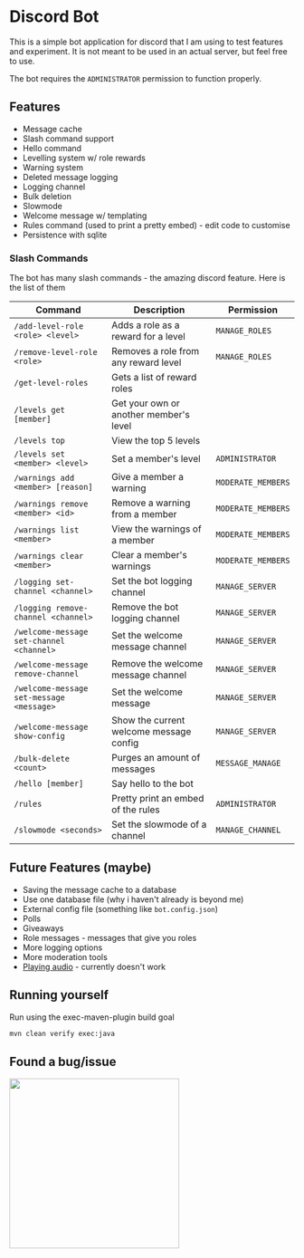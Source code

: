 # Discord Bot

This is a simple bot application for discord that I am using to test features and experiment.
It is not meant to be used in an actual server, but feel free to use.

The bot requires the `ADMINISTRATOR` permission to function properly.

## Features

- Message cache
- Slash command support
- Hello command
- Levelling system w/ role rewards
- Warning system
- Deleted message logging
- Logging channel
- Bulk deletion
- Slowmode
- Welcome message w/ templating
- Rules command (used to print a pretty embed) - edit code to customise
- Persistence with sqlite

### Slash Commands

The bot has many slash commands - the amazing discord feature. Here is the list of them

|Command|Description|Permission|
|------------|---|---|
|`/add-level-role <role> <level>`| Adds a role as a reward for a level | `MANAGE_ROLES` |
|`/remove-level-role <role>` | Removes a role from any reward level | `MANAGE_ROLES` |
|`/get-level-roles`| Gets a list of reward roles |  |
|`/levels get [member]`| Get your own or another member's level | |
|`/levels top`| View the top 5 levels | |
|`/levels set <member> <level>`| Set a member's level | `ADMINISTRATOR` |
|`/warnings add <member> [reason]`| Give a member a warning | `MODERATE_MEMBERS` |
|`/warnings remove <member> <id>`| Remove a warning from a member | `MODERATE_MEMBERS` |
|`/warnings list <member>`| View the warnings of a member | `MODERATE_MEMBERS` |
|`/warnings clear <member>`| Clear a member's warnings | `MODERATE_MEMBERS` |
|`/logging set-channel <channel>`| Set the bot logging channel | `MANAGE_SERVER` |
|`/logging remove-channel <channel>`| Remove the bot logging channel | `MANAGE_SERVER` |
|`/welcome-message set-channel <channel>`| Set the welcome message channel | `MANAGE_SERVER` |
|`/welcome-message remove-channel`| Remove the welcome message channel | `MANAGE_SERVER` |
|`/welcome-message set-message <message>`| Set the welcome message | `MANAGE_SERVER` |
|`/welcome-message show-config`| Show the current welcome message config | `MANAGE_SERVER` |
|`/bulk-delete <count>`| Purges an amount of messages | `MESSAGE_MANAGE` |
|`/hello [member]`| Say hello to the bot | |
|`/rules`| Pretty print an embed of the rules | `ADMINISTRATOR` |
|`/slowmode <seconds>`| Set the slowmode of a channel | `MANAGE_CHANNEL` |

## Future Features (maybe)

- Saving the message cache to a database
- Use one database file (why i haven't already is beyond me)
- External config file (something like `bot.config.json`)
- Polls
- Giveaways
- Role messages - messages that give you roles
- More logging options
- More moderation tools
- [Playing audio](https://github.com/GrayingOut/discord-bot/tree/audio-player) - currently doesn't work

## Running yourself

Run using the exec-maven-plugin build goal

```bash
mvn clean verify exec:java
```

## Found a bug/issue

<img width="300" src="https://grayingout.repl.co/static/donttouchmygarbage.png" />
